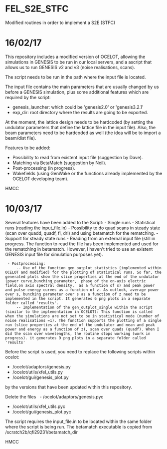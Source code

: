 # FEL_S2E_STFC
Modified routines in order to implement a S2E (STFC)
# 16/02/17

This repository includes a modified version of OCELOT, allowing the simulations in GENESIS to be run in our local servers, 
and a ascript that allows us to run GENESIS v2 and v3  (noise realisations, scans).

 The script needs to be run in the path where the input file is located.
 
 The input file contains the main parameters that are usually changed by us before a GENESIS simulation, plus 
 some additional features which are required by the script:
 
  - genesis_launcher: which could be 'genesis2.0' or 'genesis3.2.1'
  - exp_dir: root directory where the results are going to be exported.
  
  At the moment, the lattice design needs to be hardcoded (by setting the undulator parameters that define the lattice
  file in the input file). Also, the beam parameters need to be hardcoded as well (the idea will be to import a beam/dist file).
  
  Features to be added:
   - Possibility to read from existent input file (suggestion by Dave).
   - Matching via BetaMatch (suggestion by Neil).
   - Post-processing (in progress).
   - Wakefields (using GenWake or the functions already implemented by the OCELOT developing team).
   
   HMCC
   
   # 10/03/17
   
   Several features have been added to the Script: 
    - Single runs
    - Statistical runs (reading the input_file.in)
    - Possibility to do quad scans in steady state (scan over quadd, quadf, fl, drl) and using betamatch for the rematching.
    - Support for steady state runs
     - Reading from an external input file (still in progress. The function to read  the file has been implemented and used for the rematching in betamatch. However, I haven't tried to use an existent GENESIS input file for simulation purposes yet).
     
     - Postprocessing:
         -- Use of the function gen_outplot_statistics (implemented within OCELOT and modified) for the plotting of statistical runs. So far, the generated plots show the slice properties at the end of the undulator (power curve,bunching parameter,  phase of the on-axis electric field,on axis spectral density,  as a function of s) and peak power and pulse energy curves as a function of z. As outlook, average power over s, bunching parameter over s as a function of z need to be implemented in the script. It generates 6 png plots in a separate folder called 'results'.
         -- Implementation of the gen_outplot_single within the script (similar to the implementation in OCELOT): This function is called when the simulations are not set to be in statistical mode (number of noise realisations =1). The function supports the plotting of a single run (slice properties at the end of the undulator and mean and peak power and energy as a function of z), scan over quads (quadf). When I did the scan over wavelengths, the routine stops working (work in progress). it generates 9 png plots in a separate folder called 'results'
         
Before the script is used, you need to replace the following scripts within ocelot:
  - /ocelot/adaptors/genesis.py
  - /ocelot/utils/xfel_utils.py
  - /ocelot/gui/genesis_plot.py

by the versions that have been updated within this repository. 

Delete the files
   - /ocelot/adaptors/genesis.pyc     
   - /ocelot/utils/xfel_utils.pyc     
   - /ocelot/gui/genesis_plot.pyc

The script requires the input_file.in to be located within the same folder where the script is being run. The betamatch executable is copied from /scratch2b/qfi29231/betamatch_dir
   
   HMCC
   
